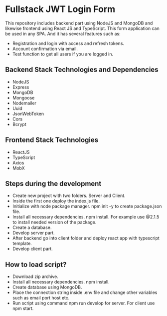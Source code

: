 # Fullstack JWT Login Form
This repository includes backend part using NodeJS and MongoDB and likewise frontend using React JS and TypeScript.
This form application can be used in any SPA. And it has several features such as:
* Registration and login with access and refresh tokens.
* Account confirmation via email.
* Test function to get all users if you are logged in.


## Backend Stack Technologies and Dependencies
* NodeJS
* Express
* MongoDB
* Mongoose
* Nodemailer
* Uuid
* JsonWebToken
* Cors
* Bcrypt

## Frontend Stack Technologies
* ReactJS
* TypeScript
* Axios
* MobX

## Steps during the development

* Create new project with two folders. Server and Client.
* Inside the first one deploy the index.js file.
* Initialize with node package manager. npm init -y to create package.json file.
* Install all necessary dependencies. npm install. For example use @2.1.5 to install needed version of the package.
* Create a database.
* Develop server part.
* After backend go into client folder and deploy react app with typescript template.
* Develop client part.

## How to load script?

* Download zip archive.
* Install all necessary dependencies. npm install.
* Create database using MongoDB.
* Place the connection string inside .env file and change other variables such as email port host etc.
* Run script using command npm run develop for server. For client use npm start.
